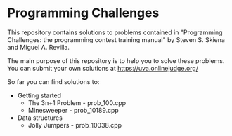 # Programming Challenges #

This repository contains solutions to problems contained in "Programming Challenges: the programming contest training manual" by Steven S. Skiena and Miguel A. Revilla.

The main purpose of this repository is to help you to solve these problems. You can submit your own solutions at https://uva.onlinejudge.org/

So far you can find solutions to:

* Getting started
  * The 3n+1 Problem - prob_100.cpp
  * Minesweeper - prob_10189.cpp
* Data structures
  * Jolly Jumpers - prob_10038.cpp
